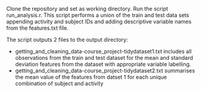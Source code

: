 Clone the repository and set as working directory.
Run the script run_analysis.r.
This script performs a union of the train and test data sets appending activity and subject IDs and adding descriptive variable 
names from the features.txt file.

The script outputs 2 files to the output directory: 
- getting_and_cleaning_data-course_project-tidydataset1.txt includes all observations from the train and test dataset for the mean and 
standard deviation features from the dataset with appropriate variable labelling. 
- getting_and_cleaning_data-course_project-tidydataset2.txt summarises the mean value of the features from datset 1 for each unique 
combination of subject and activity
